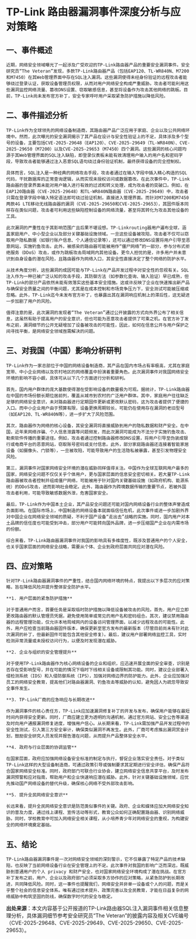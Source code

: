 # TP-Link 路由器漏洞事件深度分析与应对策略

## 一、事件概述

    近期，网络安全领域曝光了一起涉及广受欢迎的TP-Link路由器产品的重要安全漏洞事件。安全研究员“The Veteran”发现，多款TP-Link路由器产品（包括EAP120、TL-WR840N、M7200和M7450）在其Web管理界面中存在SQL注入漏洞。这些漏洞使得未经身份验证的远程攻击者能够绕过登录认证，获取设备管理员权限，从而对用户网络安全构成严重威胁。攻击者可能利用这些漏洞监控网络流量、篡改DNS设置、窃取敏感信息，甚至将设备作为攻击其他网络的跳板。目前，TP-Link尚未发布官方补丁，安全专家呼吁用户采取紧急防护措施以降低风险。

## 二、事件描述分析

    TP-Link作为全球领先的网络设备制造商，其路由器产品广泛应用于家庭、企业以及公共网络环境中。然而，此次曝光的安全漏洞揭示了其产品在设计与安全性验证上的不足，具体涉及多个型号的设备，主要包括CVE-2025-29648（EAP120）、CVE-2025-29649（TL-WR840N）、CVE-2025-29650（M7200）以及CVE-2025-29653（M7450）四个漏洞。这些漏洞的核心问题均源于其Web管理界面的SQL注入缺陷，即登录仪表板未能有效清理用户输入的用户名和密码字段，导致攻击者能够通过注入恶意SQL语句绕过身份验证机制，最终获得设备的完全控制权。

    具体而言，SQL注入是一种经典的网络攻击手段，攻击者通过在输入字段中插入精心构造的SQL代码，干扰数据库的正常查询逻辑，从而实现未授权访问或数据篡改。在此次事件中，TP-Link路由器的登录界面未能对用户输入进行有效的过滤和转义处理，成为攻击者的突破口。例如，在EAP120路由器（CVE-2025-29648）和TL-WR840N路由器（CVE-2025-29649）中，攻击者只需在登录字段中输入特定语法即可绕过验证机制，直接进入管理界面。而针对M7200和M7450两款4G LTE移动无线路由器的漏洞（CVE-2025-29650和CVE-2025-29653），其固件版本同样存在类似问题，攻击者可利用这些缺陷控制设备的网络流量，甚至将其转化为攻击其他设备的工具。

    此次漏洞的严重性在于其影响范围广且后果不堪设想。TP-Linkrouting器用户遍布全球，涵盖家庭用户、中小型企业以及部分关键基础设施领域。一旦这些设备被攻陷，攻击者不仅可以窃取用户隐私数据（如银行账户信息、个人通信记录等），还可以通过修改DNS设置将用户引导至恶意网站，实施钓鱼攻击。此外，被感染的路由器可能被用作“僵尸网络”的一部分，参与分布式拒绝服务（DDoS）攻击，或作为跳板攻击局域网内其他设备。更令人担忧的是，许多用户并未意识到自身设备的潜在风险，且路由器作为网络入口，其安全性直接决定了整个网络的防护水平。

    从技术角度分析，这些漏洞的成因可能与TP-Link在产品开发过程中对安全性的忽视有关。SQL注入作为一种已被广泛认知的攻击手段，其防御方法（如参数化查询、输入验证）早已成熟，但TP-Link的部分产品依然未能有效落实这些基本安全措施。这或许反映了企业在快速推出新产品与确保安全质量之间的平衡问题，尤其是在成本控制和市场竞争压力下，安全测试可能被压缩或忽略。此外，TP-Link迄今未发布官方补丁，也暴露出其在漏洞响应机制上的滞后性，这无疑进一步加剧了用户的风险。

    值得注意的是，此次漏洞的发现者“The Veteran”通过公开披露的方式向外界公布了相关信息，这虽然有助于提高用户的安全意识，但也可能为恶意攻击者提供了可乘之机。在官方补丁发布之前，漏洞细节的公开无疑增加了设备被攻击的可能性，因此，如何在信息公开与用户保护之间寻找平衡，是网络安全领域亟需解决的问题。

## 三、对我国（中国）影响分析研判

    TP-Link作为一家总部位于中国的网络设备制造商，其产品在国内市场占有率极高，尤其在家庭宽带、中小企业网络以及农村地区的网络覆盖中扮演着重要角色。此次漏洞事件对我国网络安全环境的影响不容小觑，具体可从以下几个方面进行分析和研判。

    首先，国内用户群体的庞大基数使得潜在受影响设备的数量极为可观。据统计，TP-Link路由器在中国的市场份额长期位居前列，覆盖从城市到农村的广泛用户群体。其中，家庭用户往往缺乏足够的网络安全意识，未对路由器进行定期固件更新或更改默认密码，这为攻击者提供了便捷的入口。而中小企业用户由于预算有限，设备更换周期较长，可能仍在使用存在漏洞的老旧型号（如EAP120、TL-WR840N等），进一步扩大了风险范围。

    其次，路由器作为网络的核心设备，其安全漏洞将直接威胁到用户的隐私数据和财产安全。在中国，近年来网络诈骗、个人信息泄露等问题频发，而此次漏洞可能成为不法分子实施钓鱼攻击、勒索软件传播的重要途径。例如，攻击者通过控制路由器修改DNS设置，将用户引导至伪装成银行或电商平台的恶意网站，窃取账号密码或支付信息。此外，部分家庭路由器还连接着智能家居设备（如摄像头、门锁等），一旦被攻陷，可能导致用户的生活隐私被暴露，甚至引发物理安全风险。

    第三，漏洞事件对国家网络安全环境的潜在威胁同样值得关注。中国作为全球互联网用户最多的国家，网络安全问题不仅仅关乎个体用户，更与国家层面的信息安全密切相关。若大量TP-Link路由器被攻击者控制并组成僵尸网络，可能被用于针对国内关键基础设施（如政府机构、能源系统）的DDoS攻击，进而影响社会稳定。此外，路由器作为跨境数据传输的重要节点，若被外国攻击者利用，可能导致敏感数据外泄，危害国家安全。

    最后，TP-Link作为中国本土企业，其产品安全问题还可能对国内网络设备行业的整体声誉造成负面影响。在国际市场上，中国制造的网络设备本就面临信任危机，此次事件或进一步加剧外界对中国企业在网络安全领域的质疑，不利于国产设备“走出去”战略的实施。同时，国内用户对本土品牌的信任度也可能受到冲击，部分用户可能转向国外品牌，进一步压缩国产企业在内需市场的份额。

    综合来看，TP-Link路由器漏洞事件对我国的影响具有多维度性，既涉及普通用户的个人安全，也关乎国家层面的网络安全战略，需要从个体、企业到政府层面共同应对潜在风险。

## 四、应对策略

    针对TP-Link路由器漏洞事件的严重性，结合国内网络环境的特点，我提出以下多层次的应对策略，旨在降低风险并提升整体安全防护水平。

    **1. 用户层面的紧急防护措施**

    对于普通用户而言，首要任务是采取临时防护措施以降低设备被攻击的风险。首先，用户应立即更改路由器的默认管理员凭据，避免使用简单或常见的用户名和密码组合。其次，建议禁用路由器的远程管理功能，仅允许本地局域网内的设备访问管理界面，以减少远程攻击的可能性。此外，用户应检查当前路由器固件版本，确保更新至官方发布的最新版本（尽管目前尚未有针对此次漏洞的补丁，但最新固件可能包含其他安全修复）。最后，建议用户部署网络监控工具，实时检测异常流量或未授权访问行为，以便及时发现潜在威胁。

    **2. 企业与组织的安全管理提升**

    对于使用TP-Link路由器作为核心网络设备的企业和组织，应迅速开展全面的安全审查，识别是否存在受影响型号，并在可能的情况下临时下线相关设备或限制其功能。同时，建议企业部署入侵检测系统（IDS）和入侵防御系统（IPS），加强对网络边界的防护能力。此外，企业应加强对员工的网络安全教育，提高他们对路由器漏洞、钓鱼攻击等威胁的认知，避免因人为疏忽导致安全事件发生。

    **3. TP-Link厂商的应急响应与长期改进**

    作为漏洞事件的核心责任方，TP-Link应加速漏洞修复补丁的开发与发布，确保用户能够在最短时间内获得安全更新。同时，厂商应建立更为透明的沟通机制，通过官方网站、安全公告等渠道及时向用户通报漏洞修复进度，增强用户信心。从长期来看，TP-Link需加强产品开发过程中的安全性测试，引入第三方安全审计，确保类似漏洞不再发生。此外，厂商可考虑推出漏洞赏金计划，鼓励安全研究人员发现并报告潜在问题，从而提升产品整体安全水平。

    **4. 政府与行业层面的协调监管**

    在国家层面，政府应加强网络设备安全标准的制定与执行，督促企业落实安全责任。对于类似TP-Link这样的大型设备制造商，可通过政策引导或强制要求其定期进行安全评估，确保产品符合国家网络安全标准。同时，政府部门可联合行业协会，建立网络安全信息共享平台，及时发布漏洞预警和应对指南，帮助用户和企业快速响应潜在威胁。此外，针对关键基础设施领域，应优先推动国产网络设备的替代升级，确保核心网络不受外部攻击影响。

    **5. 提升全民网络安全意识**

    长远来看，提升全民网络安全意识是防范类似事件的关键。政府、企业和媒体应加大网络安全知识的普及力度，通过线上课程、宣传活动等形式，教育公众如何正确配置路由器、识别网络威胁。同时，学校教育中可加入网络安全相关课程，从小培养青少年对网络安全的重视，为构建安全的网络环境奠定基础。

## 五、结论

    TP-Link路由器漏洞事件是一次对网络安全领域的深刻警示，它不仅暴露了特定产品的技术缺陷，也反映了当前网络设备行业在安全管理上的不足。此次事件对我国的影响广泛而深远，既威胁到普通用户的个人 privacy 和财产安全，也对国家网络安全环境构成了潜在挑战。在官方补丁发布之前，用户、企业以及政府部门必须采取多方协作的应对策略，从紧急防护到长期改进，共同降低风险。同时，这一事件也提醒我们，网络安全并非单一设备或个人的问题，而是关乎整个社会的信息安全体系。唯有通过技术提升、政策完善以及全民教育，才能在日益复杂的网络威胁中构筑坚固的防线，确保数字时代的安全与稳定。

**出处来源**：本文内容基于公开报道的TP-Link路由器SQL注入漏洞事件相关信息整理分析，具体漏洞细节参考安全研究员“The Veteran”的披露内容及相关CVE编号（CVE-2025-29648、CVE-2025-29649、CVE-2025-29650、CVE-2025-29653）。